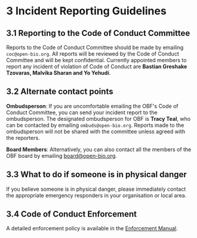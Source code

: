 # 3 Incident Reporting Guidelines

## 3.1 Reporting to the Code of Conduct Committee

Reports to the Code of Conduct Committee should be made by emailing `coc@open-bio.org`. All reports will be reviewed by the Code of Conduct Committee and will be kept confidential.
Currently appointed members to report any incident of violation of Code of Conduct are **Bastian Greshake Tzovaras, Malvika Sharan and Yo Yehudi**.

## 3.2 Alternate contact points

**Ombudsperson**: If you are uncomfortable emailing the OBF's Code of Conduct Committee, you can send your incident report to the ombudsperson. The designated ombudsperson for OBF is **Tracy Teal**, who can be contacted by emailing `ombuds@open-bio.org`. Reports made to the ombudsperson will not be shared with the committee unless agreed with the reporters. 

**Board Members**: Alternatively, you can also contact all the members of the OBF board by emailing [board@open-bio.org](mailto:board@open-bio.org).

## 3.3 What to do if someone is in physical danger

If you believe someone is in physical danger, please immediately contact the appropriate emergency responders in your organisation or local area.

## 3.4 Code of Conduct Enforcement

A detailed enforcement policy is available in the [Enforcement Manual](./enforcement-manual.md).

